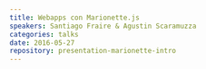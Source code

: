 ```yaml
---
title: Webapps con Marionette.js
speakers: Santiago Fraire & Agustin Scaramuzza
categories: talks
date: 2016-05-27
repository: presentation-marionette-intro
---
```

